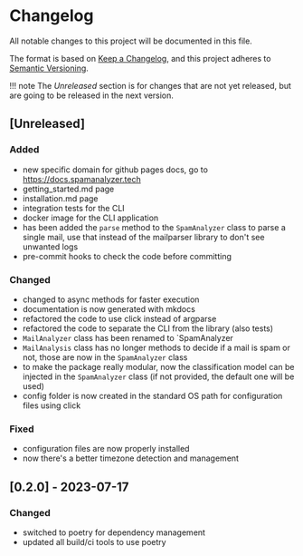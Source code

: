 # Changelog

All notable changes to this project will be documented in this file.

The format is based on [Keep a Changelog](https://keepachangelog.com/en/1.0.0/),
and this project adheres to [Semantic Versioning](https://semver.org/spec/v2.0.0.html).

!!! note
    The *Unreleased* section is for changes that are not yet released, but are
    going to be released in the next version.

## [Unreleased]

### Added

- new specific domain for github pages docs, go to https://docs.spamanalyzer.tech
- getting_started.md page
- installation.md page
- integration tests for the CLI
- docker image for the CLI application
- has been added the `parse` method to the `SpamAnalyzer` class to parse a single mail, use that instead of the mailparser library to don't see unwanted logs
- pre-commit hooks to check the code before committing

### Changed

- changed to async methods for faster execution
- documentation is now generated with mkdocs
- refactored the code to use click instead of argparse
- refactored the code to separate the CLI from the library (also tests)
- `MailAnalyzer` class has been renamed to `SpamAnalyzer
- `MailAnalysis` class has no longer methods to decide if a mail is spam or not, those are now in the `SpamAnalyzer` class
- to make the package really modular, now the classification model can be injected in the `SpamAnalyzer` class (if not provided, the default one will be used)
- config folder is now created in the standard OS path for configuration files using click

### Fixed

- configuration files are now properly installed
- now there's a better timezone detection and management


## [0.2.0] - 2023-07-17

### Changed
- switched to poetry for dependency management
- updated all build/ci tools to use poetry
